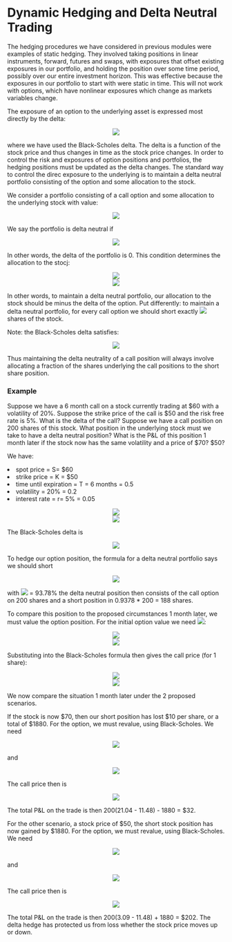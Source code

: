 <h1>Dynamic Hedging and Delta Neutral Trading</h1>
The hedging procedures we have considered in previous modules were examples of static hedging. They involved taking positions in linear instruments, forward, futures and swaps, with exposures that offset existing exposures in our portfolio, and holding the position over some time period, possibly over our entire investment horizon. This was effective because the exposures in our portfolio to start with were static in time. This will not work with options, which have nonlinear exposures which change as markets variables change.

The exposure of an option to the underlying asset is expressed most directly by the delta:

<p align="center">
<img src="https://render.githubusercontent.com/render/math?math=\Delta = \frac{\partial C}{\partial S} = N \( d_{%2B} )">
</p>

where we have used the Black-Scholes delta. The delta is a function of the stock price and thus changes in time as the stock price changes. In order to control the risk and exposures of option positions and portfolios, the hedging positions must be updated as the delta changes. The standard way to control the direc exposure to the underlying is to maintain a delta neutral portfolio consisting of the option and some allocation to the stock. 

We consider a portfolio consisting of a call option and some allocation to the underlying stock with value:

<p align="center">
<img src="https://render.githubusercontent.com/render/math?math=V \( t ) = C \( S \( t ), t ) - \delta S \( t )">
</p>

We say the portfolio is delta neutral if

<p align="center">
<img src="https://render.githubusercontent.com/render/math?math=\frac{\partial V}{\partial S} = 0">
</p>

In other words, the delta of the portfolio is 0. This condition determines the allocation to the stocj:

<p align="center">
<img src="https://render.githubusercontent.com/render/math?math=\frac{\partial C}{\partial S} - \delta = 0"><br>
  <img src="https://render.githubusercontent.com/render/math?math=\Rightarrow \delta = \frac{\partial C}{\partial S} = \Delta"><br>
</p>

In other words, to maintain a delta neutral portfolio, our allocation to the stock should be minus the delta of the option. Put differently: to maintain a delta neutral portfolio, for every call option we should short exactly <img src="https://render.githubusercontent.com/render/math?math=\Delta"> shares of the stock. 

Note: the Black-Scholes delta satisfies:

<p align="center">
<img src="https://render.githubusercontent.com/render/math?math=0 \le \Delta \le 1">
</p>

Thus maintaining the delta neutrality of a call position will always involve allocating a fraction of the shares underlying the call positions to the short share position. 

<h3>Example</h3>
Suppose we have a 6 month call on a stock currently trading at $60 with a volatility of 20%. Suppose the strike price of the call is $50 and the risk free rate is 5%. What is the delta of the call? Suppose we have a call position on 200 shares of this stock. What position in the underlying stock must we take to have a delta neutral position? What is the P&L of this position 1 month later if the stock now has the same volatility and a price of $70? $50?

We have:
<li>spot price = S= $60</li>
<li>strike price = K = $50</li>
<li>time until expiration = T = 6 months = 0.5</li>
<li>volatility = 20% = 0.2</li>
<li>interest rate = r= 5% = 0.05</li>

<p align="center">
<img src="https://render.githubusercontent.com/render/math?math=d_{%2B} = \frac{1}{\sigma \sqrt{T}} \[ \log \( \frac{S}{K} ) %2B \( r %2B \frac{\sigma^{2}}{2} ) T ]"><br>
  <img src="https://render.githubusercontent.com/render/math?math== \frac{1}{0.20 sqrt{6/12}} \[ \log \( \frac{60}{50} ) %2B \( 0.05 %2B \frac{0.2^{2}}{2} ) \( \frac{6}{12} ) ] = 1.536695">
</p>

The Black-Scholes delta is

<p align="center">
<img src="https://render.githubusercontent.com/render/math?math=\Delta = N \(d_{%2B}) = n \( 1.536695 ) = 0.9378">
</p>

To hedge our option position, the formula for a delta neutral portfolio says we should short

<p align="center">
<img src="https://render.githubusercontent.com/render/math?math=\Delta x # \text{optioned shares}">
</p>

with <img src="https://render.githubusercontent.com/render/math?math=\Delta}"> = 93.78% the delta neutral position then consists of the call option on 200 shares and a short position in 0.9378 * 200 = 188 shares.

To compare this position to the proposed circumstances 1 month later, we must value the option position. For the initial option value we need <img src="https://render.githubusercontent.com/render/math?math=d_{-} \text{ and } d_{%2B}">:

<p align="center">
<img src="https://render.githubusercontent.com/render/math?math=d_{-} =\frac{1}{\sigma \sqrt{T}} \[ \log \( \frac{S}{K} ) %2B \( r - \frac{\sigma^{2}}{2} ) T ]"><br>
  <img src="https://render.githubusercontent.com/render/math?math== \frac{1}{0.2 \sqrt{6/12}} \[ \log \( \frac{60}{50} ) %2B \( 0.05 - \frac{0.2^{2}}{2} ) \( \frac{6}{12} ) ] = 1.395274">
</p>

Substituting into the Black-Scholes formula then gives the call price (for 1 share):

<p align="center">
<img src="https://render.githubusercontent.com/render/math?math=C = SN \( d_{%2B} ) - K e^{-r \( T - t )}N \(d_{-} )"><br>
  <img src="https://render.githubusercontent.com/render/math?math=C = 60N \( 1.536695 ) - 50 e^{-0.05 \( 0.5 )}N \(1.395274 ) = 11.48">
</p>

We now compare the situation 1 month later under the 2 proposed scenarios. 

If the stock is now $70, then our short position has lost $10 per share, or a total of $1880. For the option, we must revalue, using Black-Scholes. We need

<p align="center">
  <img src="https://render.githubusercontent.com/render/math?math=d_{%2B} = \frac{1}{0.20 sqrt{5/12}} \[ \log \( \frac{70}{50} ) %2B \( 0.05 %2B \frac{0.2^{2}}{2} ) \( \frac{5}{12} ) ] = 2.832227">
</p>

and

<p align="center">
  <img src="https://render.githubusercontent.com/render/math?math=d_{-}= \frac{1}{0.2 \sqrt{5/12}} \[ \log \( \frac{70}{50} ) %2B \( 0.05 - \frac{0.2^{2}}{2} ) \( \frac{5}{12} ) ] = 2.703127">
</p>

The call price then is

<p align="center">
  <img src="https://render.githubusercontent.com/render/math?math=C = 70N \( 2.832227 ) - 50 e^{-0.05 \( 5/12 )}N \( 2.703127 ) = 21.04">
</p>

The total P&L on the trade is then 200(21.04 - 11.48) - 1880 = $32.

For the other scenario, a stock price of $50, the short stock position has now gained by $1880.  For the option, we must revalue, using Black-Scholes. We need


<p align="center">
  <img src="https://render.githubusercontent.com/render/math?math=d_{%2B} = \frac{1}{0.20 sqrt{5/12}} \[ \log \( \frac{50}{50} ) %2B \( 0.05 %2B \frac{0.2^{2}}{2} ) \( \frac{5}{12} ) ] = 0.225924">
</p>

and

<p align="center">
  <img src="https://render.githubusercontent.com/render/math?math=d_{-}= \frac{1}{0.2 \sqrt{5/12}} \[ \log \( \frac{50}{50} ) %2B \( 0.05 - \frac{0.2^{2}}{2} ) \( \frac{5}{12} ) ] = 0.09682458">
</p>

The call price then is

<p align="center">
  <img src="https://render.githubusercontent.com/render/math?math=C = 50N \( 0.225924) - 50 e^{-0.05 \( 5/12 )}N \( 0.09682458 ) = 3.09">
</p>

The total P&L on the trade is then 200(3.09 - 11.48) + 1880 = $202. The delta hedge has protected us from loss whether the stock price moves up or down.
